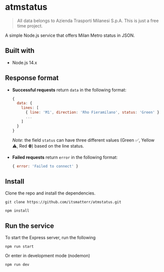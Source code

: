 # atmstatus
> All data belongs to Azienda Trasporti Milanesi S.p.A. This is just a free time project.

A simple Node.js service that offers Milan Metro status in JSON.

## Built with
* Node.js 14.x

## Response format
- **Successful requests** return `data` in the following format:
  ```javascript
  {
    data: {
      lines: [
        { line: 'M1', direction: 'Rho Fieramilano', status: 'Green' },
        ...
      ]
    }
  }
  ```
  *Note*: the field `status` can have three different values (Green ✅️, Yellow ⚠️, Red ⛔️) based on the line status.
  
- **Failed requests** return `error` in the following format:
  ```javascript
  { error: 'Failed to connect' }
  ```

## Install
Clone the repo and install the dependencies.
```
git clone https://github.com/itsmatterr/atmstatus.git
```
```
npm install
```
## Run the service
To start the Express server, run the following
```
npm run start
```
Or enter in development mode (nodemon)
```
npm run dev
```
